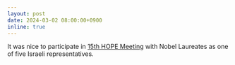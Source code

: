 ```yaml
---
layout: post
date: 2024-03-02 08:00:00+0900
inline: true
---
```


It was nice to participate in [15th HOPE Meeting](https://www.jsps.go.jp/english/e-hope/hope15/outline.html)
with Nobel Laureates as one of five Israeli representatives.
